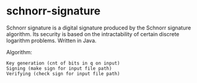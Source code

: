 # schnorr-signature
Schnorr signature is a digital signature produced by the Schnorr signature algorithm. Its security is based on the intractability of certain discrete logarithm problems. Written in Java.

Algorithm:

	Key generation (cnt of bits in q on input)
	Signing (make sign for input file path)
	Verifying (check sign for input file path)